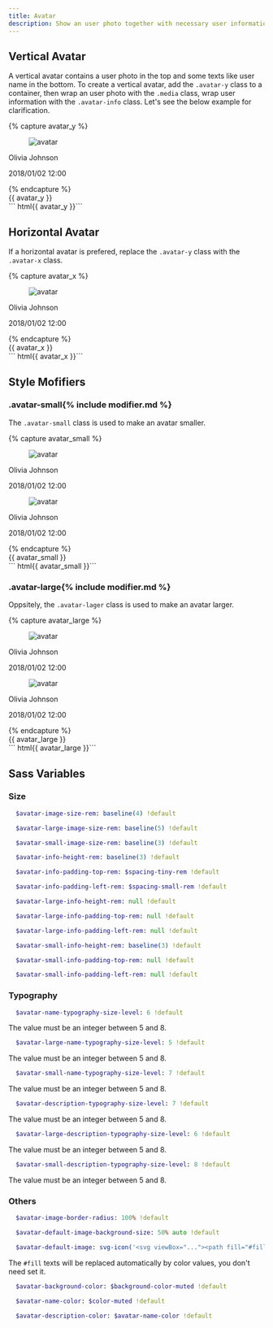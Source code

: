 ```yaml
---
title: Avatar
description: Show an user photo together with necessary user information.
---
```


## Vertical Avatar

A vertical avatar contains a user photo in the top
and some texts like user name in the bottom.
To create a vertical avatar, add the `.avatar-y` class to a container,
then wrap an user photo with the `.media` class, wrap user information
with the `.avatar-info` class.
Let's see the below example for clarification.

{% capture avatar_y %}
<div class="avatar-y">
  <figure class="media">
    <img src="{{ '/assets/img/avatar.jpg' | relative_url }}" alt="avatar">
  </figure>
  <div class="avatar-info">
    <p class="avatar-name">Olivia Johnson</p>
    <p class="avatar-description">2018/01/02 12:00</p>
  </div>
</div>
{% endcapture %}
<div class="example">
  {{ avatar_y }}
</div>
``` html{{ avatar_y }}```

## Horizontal Avatar

If a horizontal avatar is prefered, replace the `.avatar-y` class
with the `.avatar-x` class.

{% capture avatar_x %}
<div class="avatar-x">
  <figure class="media">
    <img src="{{ '/assets/img/avatar.jpg' | relative_url }}" alt="avatar">
  </figure>
  <div class="avatar-info">
    <p class="avatar-name">Olivia Johnson</p>
    <p class="avatar-description">2018/01/02 12:00</p>
  </div>
</div>
{% endcapture %}
<div class="example">
  {{ avatar_x }}
</div>
``` html{{ avatar_x }}```

## Style Mofifiers

### .avatar-small{% include modifier.md %}

The `.avatar-small` class is used to make an avatar smaller.

{% capture avatar_small %}
<div class="avatar-y avatar-small">
  <figure class="media">
    <img src="{{ '/assets/img/avatar.jpg' | relative_url }}" alt="avatar">
  </figure>
  <div class="avatar-info">
    <p class="avatar-name">Olivia Johnson</p>
    <p class="avatar-description">2018/01/02 12:00</p>
  </div>
</div>
<div class="avatar-x avatar-small">
  <figure class="media">
    <img src="{{ '/assets/img/avatar.jpg' | relative_url }}" alt="avatar">
  </figure>
  <div class="avatar-info">
    <p class="avatar-name">Olivia Johnson</p>
    <p class="avatar-description">2018/01/02 12:00</p>
  </div>
</div>
{% endcapture %}
<div class="example">
  {{ avatar_small }}
</div>
``` html{{ avatar_small }}```

### .avatar-large{% include modifier.md %}

Oppsitely, the `.avatar-lager` class is used to make an avatar larger.

{% capture avatar_large %}
<div class="avatar-y avatar-large">
  <figure class="media">
    <img src="{{ '/assets/img/avatar.jpg' | relative_url }}" alt="avatar">
  </figure>
  <div class="avatar-info">
    <p class="avatar-name">Olivia Johnson</p>
    <p class="avatar-description">2018/01/02 12:00</p>
  </div>
</div>
<div class="avatar-x avatar-large">
  <figure class="media">
    <img src="{{ '/assets/img/avatar.jpg' | relative_url }}" alt="avatar">
  </figure>
  <div class="avatar-info">
    <p class="avatar-name">Olivia Johnson</p>
    <p class="avatar-description">2018/01/02 12:00</p>
  </div>
</div>
{% endcapture %}
<div class="example">
  {{ avatar_large }}
</div>
``` html{{ avatar_large }}```

## Sass Variables

### Size

``` sass
  $avatar-image-size-rem: baseline(4) !default
```

``` sass
  $avatar-large-image-size-rem: baseline(5) !default
```

``` sass
  $avatar-small-image-size-rem: baseline(3) !default
```

``` sass
  $avatar-info-height-rem: baseline(3) !default
```

``` sass
  $avatar-info-padding-top-rem: $spacing-tiny-rem !default
```

``` sass
  $avatar-info-padding-left-rem: $spacing-small-rem !default
```

``` sass
  $avatar-large-info-height-rem: null !default
```

``` sass
  $avatar-large-info-padding-top-rem: null !default
```

``` sass
  $avatar-large-info-padding-left-rem: null !default
```

``` sass
  $avatar-small-info-height-rem: baseline(3) !default
```

``` sass
  $avatar-small-info-padding-top-rem: null !default
```

``` sass
  $avatar-small-info-padding-left-rem: null !default
```

### Typography

``` sass
  $avatar-name-typography-size-level: 6 !default
```

The value must be an integer between 5 and 8.

``` sass
  $avatar-large-name-typography-size-level: 5 !default
```

The value must be an integer between 5 and 8.

``` sass
  $avatar-small-name-typography-size-level: 7 !default
```

The value must be an integer between 5 and 8.

``` sass
  $avatar-description-typography-size-level: 7 !default
```

The value must be an integer between 5 and 8.

``` sass
  $avatar-large-description-typography-size-level: 6 !default
```

The value must be an integer between 5 and 8.

``` sass
  $avatar-small-description-typography-size-level: 8 !default
```

The value must be an integer between 5 and 8.

### Others

``` sass
  $avatar-image-border-radius: 100% !default
```

``` sass
  $avatar-default-image-background-size: 50% auto !default
```

<!-- markdownlint-disable -->
``` sass
  $avatar-default-image: svg-icon('<svg viewBox="..."><path fill="#fill" d="..."/></svg>', $line-color-muted) !default
```

The `#fill` texts will be replaced automatically by color values,
you don't need set it.
<!-- markdownlint-enable -->

``` sass
  $avatar-background-color: $background-color-muted !default
```

``` sass
  $avatar-name-color: $color-muted !default
```

``` sass
  $avatar-description-color: $avatar-name-color !default
```